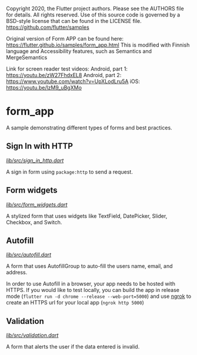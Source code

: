  Copyright 2020, the Flutter project authors. Please see the AUTHORS file
 for details. All rights reserved. Use of this source code is governed by a
 BSD-style license that can be found in the LICENSE file.
 https://github.com/flutter/samples

Original version of Form APP can be found here: https://flutter.github.io/samples/form_app.html
This is modified with Finnish language and Accessibility features, such as Semantics and MergeSemantics

Link for screen reader test videos:
Android, part 1: https://youtu.be/zW27FhdxEL8
Android, part 2: https://www.youtube.com/watch?v=UpXLodLru5A
iOS: https://youtu.be/lzM9_uBgXMo

# form_app

A sample demonstrating different types of forms and best practices.

## Sign In with HTTP
[*lib/src/sign_in_http.dart*](lib/src/sign_in_http.dart)

A sign in form using `package:http` to send a request.

## Form widgets
[*lib/src/form_widgets.dart*](lib/src/form_widgets.dart)

A stylized form that uses widgets like TextField, DatePicker, Slider, Checkbox,
and Switch.

## Autofill
[*lib/src/autofill.dart*](lib/src/autofill.dart)

A form that uses AutofillGroup to auto-fill the users name, email, and address.

In order to use Autofill in a browser, your app needs to be hosted with HTTPS.
If you would like to test locally, you can build the app in release mode
(`flutter run -d chrome --release --web-port=5000`) and use
[ngrok](https://ngrok.com/) to create an HTTPS url for your local app (`ngrok
http 5000`)

## Validation
[*lib/src/validation.dart*](lib/src/validation.dart)

A form that alerts the user if the data entered is invalid.

